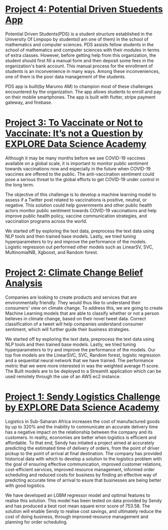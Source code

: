 # [Project 4: Potential Driven Stuedents App]()

Potential Driven Students(PDS) is a student structure established in the University Of Limpopo by students(I am one of them) in the school of mathematics and computer sciences. PDS assists fellow students in the school of mathematics and computer sciences with their modules in terms of extra classes. However, before getting help from this organization, the student should first fill a manual form and then deposit some fees in the organization's bank account. This manual process for the enrollment of students is an inconvenience in many ways. Among these inconveniences, one of them is the poor data management of the students.

PDS app is built(by Marumo AM) to champion most of these challenges encountered by the organization. The app allows students to enroll and pay on their mobile smartphones. The app is built with flutter, stripe payment gateway, and firebase.

# [Project 3: To Vaccinate or Not to Vaccinate: It’s not a Question by EXPLORE Data Science Academy](https://github.com/Abelmarumo/Vaccination_hackathon)

Although it may be many months before we see COVID-19 vaccines available on a global scale, it is important to monitor public sentiment towards vaccinations now and especially in the future when COVID-19 vaccines are offered to the public. The anti-vaccination sentiment could pose a serious threat to the global efforts to get COVID-19 under control in the long term.

The objective of this challenge is to develop a machine learning model to assess if a Twitter post related to vaccinations is positive, neutral, or negative. This solution could help governments and other public health actors monitor public sentiment towards COVID-19 vaccinations and help improve public health policy, vaccine communication strategies, and vaccination programs across the world.

We started off by exploring the text data, preprocess the text data using NLP tools and then trained base models. Lastly, we tried tuning hyperparameters to try and improve the performance of the models. Logistic regression out performed other models such as LinearSV, SVC, MultinomialNB, Xgboost, and Random forest.


# [Project 2: Climate Change Belief Analysis](https://github.com/Abelmarumo/Classification_Predict_EDSA)

Companies are looking to create products and services that are environmentally friendly. They would thus like to understand their consumers' view on climate change. To address this, we are going to create Machine Learning models that are able to classify whether or not a person believes in climate change, based on their novel tweet data. Correct classification of a tweet will help companies understand consumer sentiment, which will further guide their business strategies.

We started off by exploring the text data, preprocess the text data using NLP tools and then trained base models. Lastly, we tried tuning hyperparameters to try and improve the performance of the models. Our top five models are the LinearSVC, SVC, Random forest, logistic regression and a sequential neural network that we have trained. The performance metric that we were more interested in was the weighted average f1 score. The Built models are to be deployed to a Streamlit application which can be used remotely through the use of an AWS ec2 instance.


# [Project 1: Sendy Logistics Challenge by EXPLORE Data Science Academy](https://github.com/Abelmarumo/Regression_predict_EDSA)

Logistics in Sub-Saharan Africa increases the cost of manufactured goods by up to 320% and the inability to communicate an accurate delivery time has a negative impact on the relationship between the company and its customers. In reality, economies are better when logistics is efficient and affordable. To that end, Sendy has intiated a project aimed at accurately predicting the estimated time of delivery of orders, from the point of driver pickup to the point of arrival at final destination. The company has provided historical data with which to develop a solution to the logistics problem with the goal of ensuring effective communication, improved customer relations, cost-efficient services, improved resource management, informed order scheduling and reduced costs for business by finding an effective way of predicting accurate time of arrival to esure that businesses are being better with good logistics.

We have developed an LGBM regressor model and optimal features to realise this solution. This model has been tested on data provided by Sendy and has produced a best root mean square error score of 753.58. The solution will enable Sendy to realise cost savings, and ultimately reduce the cost of doing business, through improved resource management and planning for order scheduling.
